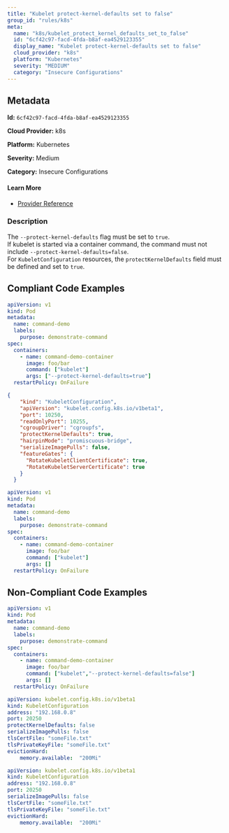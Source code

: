 ```yaml
---
title: "Kubelet protect-kernel-defaults set to false"
group_id: "rules/k8s"
meta:
  name: "k8s/kubelet_protect_kernel_defaults_set_to_false"
  id: "6cf42c97-facd-4fda-b8af-ea4529123355"
  display_name: "Kubelet protect-kernel-defaults set to false"
  cloud_provider: "k8s"
  platform: "Kubernetes"
  severity: "MEDIUM"
  category: "Insecure Configurations"
---
```

## Metadata

**Id:** `6cf42c97-facd-4fda-b8af-ea4529123355`

**Cloud Provider:** k8s

**Platform:** Kubernetes

**Severity:** Medium

**Category:** Insecure Configurations

#### Learn More

 - [Provider Reference](https://kubernetes.io/docs/reference/command-line-tools-reference/kubelet/)

### Description

 The `--protect-kernel-defaults` flag must be set to `true`.  
If kubelet is started via a container command, the command must not include `--protect-kernel-defaults=false`.  
For `KubeletConfiguration` resources, the `protectKernelDefaults` field must be defined and set to `true`.


## Compliant Code Examples
```yaml
apiVersion: v1
kind: Pod
metadata:
  name: command-demo
  labels:
    purpose: demonstrate-command
spec:
  containers:
    - name: command-demo-container
      image: foo/bar
      command: ["kubelet"]
      args: ["--protect-kernel-defaults=true"]
  restartPolicy: OnFailure

```

```json
{
    "kind": "KubeletConfiguration",
    "apiVersion": "kubelet.config.k8s.io/v1beta1",
    "port": 10250,
    "readOnlyPort": 10255,
    "cgroupDriver": "cgroupfs",
    "protectKernelDefaults": true,
    "hairpinMode": "promiscuous-bridge",
    "serializeImagePulls": false,
    "featureGates": {
      "RotateKubeletClientCertificate": true,
      "RotateKubeletServerCertificate": true
    }
  }

```

```yaml
apiVersion: v1
kind: Pod
metadata:
  name: command-demo
  labels:
    purpose: demonstrate-command
spec:
  containers:
    - name: command-demo-container
      image: foo/bar
      command: ["kubelet"]
      args: []
  restartPolicy: OnFailure

```
## Non-Compliant Code Examples
```yaml
apiVersion: v1
kind: Pod
metadata:
  name: command-demo
  labels:
    purpose: demonstrate-command
spec:
  containers:
    - name: command-demo-container
      image: foo/bar
      command: ["kubelet","--protect-kernel-defaults=false"]
      args: []
  restartPolicy: OnFailure

```

```yaml
apiVersion: kubelet.config.k8s.io/v1beta1
kind: KubeletConfiguration
address: "192.168.0.8"
port: 20250
protectKernelDefaults: false
serializeImagePulls: false
tlsCertFile: "someFile.txt"
tlsPrivateKeyFile: "someFile.txt"
evictionHard:
    memory.available:  "200Mi"

```

```yaml
apiVersion: kubelet.config.k8s.io/v1beta1
kind: KubeletConfiguration
address: "192.168.0.8"
port: 20250
serializeImagePulls: false
tlsCertFile: "someFile.txt"
tlsPrivateKeyFile: "someFile.txt"
evictionHard:
    memory.available:  "200Mi"

```